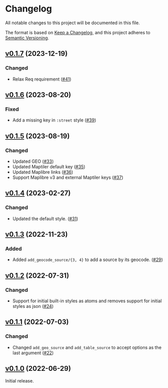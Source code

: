# Changelog

All notable changes to this project will be documented in this file.

The format is based on [Keep a Changelog](https://keepachangelog.com/en/1.0.0/),
and this project adheres to [Semantic Versioning](https://semver.org/spec/v2.0.0.html).

## [v0.1.7](https://github.com/livebook-dev/maplibre/tree/v0.1.7) (2023-12-19)

### Changed

* Relax Req requirement ([#41](https://github.com/livebook-dev/maplibre/pull/41))

## [v0.1.6](https://github.com/livebook-dev/maplibre/tree/v0.1.6) (2023-08-20)

### Fixed

* Add a missing key in `:street` style ([#39](https://github.com/livebook-dev/maplibre/pull/39))

## [v0.1.5](https://github.com/livebook-dev/maplibre/tree/v0.1.5) (2023-08-19)

### Changed

* Updated GEO ([#33](https://github.com/livebook-dev/maplibre/pull/33))
* Updated Maptiler default key ([#35](https://github.com/livebook-dev/maplibre/pull/35))
* Updated Maplibre links ([#36](https://github.com/livebook-dev/maplibre/pull/36))
* Support Maplibre v3 and external Maptiler keys ([#37](https://github.com/livebook-dev/maplibre/pull/37))

## [v0.1.4](https://github.com/livebook-dev/maplibre/tree/v0.1.4) (2023-02-27)

### Changed

* Updated the default style. ([#31](https://github.com/livebook-dev/maplibre/pull/31))

## [v0.1.3](https://github.com/livebook-dev/maplibre/tree/v0.1.3) (2022-11-23)

### Added

* Added `add_geocode_source/{3, 4}` to add a source by its geocode. ([#29](https://github.com/livebook-dev/maplibre/pull/29))

## [v0.1.2](https://github.com/livebook-dev/maplibre/tree/v0.1.2) (2022-07-31)

### Changed

* Support for initial built-in styles as atoms and removes support for initial styles as json ([#24](https://github.com/livebook-dev/maplibre/pull/24))

## [v0.1.1](https://github.com/livebook-dev/maplibre/tree/v0.1.1) (2022-07-03)

### Changed

* Changed `add_geo_source` and `add_table_source` to accept options as the last argument ([#22](https://github.com/livebook-dev/maplibre/pull/22))

## [v0.1.0](https://github.com/livebook-dev/maplibre/tree/v0.1.0) (2022-06-29)

Initial release.
